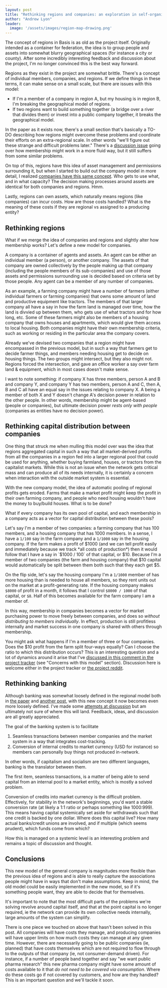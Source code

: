 ```yaml
---
layout: post
title: "Rethinking regions and companies: an exploration in self-organization"
author: "Andrew Lyon"
leader:
  image: '/assets/images/region-map-drawing.png'
---
```


The concept of regions in Basis is as old as the project itself. Originally intended as a container for federation, the idea is to group people and assets into somewhat blurry geographical spaces (for instance a city or county). After some incredibly interesting feedback and discussion about the project, I'm no longer convinced this is the best way forward.

Regions as they exist in the project are somewhat brittle. There's a concept of individual members, companies, and regions. If we define things in these terms, it can make sense on a small scale, but there are issues with this model:

- If I'm a member of a company in region A, but my housing is in region B, I'm breaking the geographical model of regions.
- If two regions want to build something together (a bridge over a river that divides them) or invest into a public company together, it breaks the geographical model.

In the paper as it exists now, there's a small section that's basically a TO-DO describing how regions might overcome these problems and coordinate their efforts on an extra-regional scale. In other words "we'll figure out these strange and difficult problems later." There's a [discussion issue](https://gitlab.com/basisproject/tracker/-/issues/75) going over how membership might work in a more fluid way, but it still suffers from some similar problems.

On top of this, regions have this idea of asset management and permissions surrounding it, but when I started to build out the company model in more detail, I realized [companies have this same concept](https://gitlab.com/basisproject/tracker/-/issues/74). Who gets to use what, and in what capacity? The decision making processes around assets are identical for both companies and regions. Hmm.

Lastly, regions can own assets, which naturally means regions (like companies) can incur costs. How are those costs handled? What is the meaning of these costs if they are regional vs assigned to a producing entity?

## Rethinking regions

What if we merge the idea of companies and regions and slightly alter how membership works? Let's define a new model for companies.

A company is a container of agents and assets. An agent can be either an individual member (a person), or another company. The assets of that company are owned collectively by the people making up that company (including the people members of its sub-companies) and use of those assets and permissions surrounding use is decided based on criteria set by those people. Any agent can be a member of any number of companies.

As an example, a farming company might have a number of farmers (either individual farmers or farming companies) that owns some amount of land and productive equipment like tractors. The members of that larger company all have a say in how the farm land is managed over time, how the land is divvied up between them, who gets use of what tractors and for how long, etc. Some of these farmers might also be members of a housing company that owns houses and apartments, which would give them access to local housing. Both companies might have their own membership criteria, such as working or residing in the particular area the company covers.

Already we've devised two companies that a region might have encompassed in the previous model, but in such a way that farmers get to decide farmer things, and members needing housing get to decide on housing things. The two groups might intersect, but they also might not. Regions forced the intersection, and gave an office worker a say over farm land & equipment, which in most cases doesn't make sense.

I want to note something: if company X has three members, person A and B and company Y, and company Y has two members, person A and C, then A, B and C all have an equal say in the issues relating to company X. A being a member of both X and Y doesn't change A's decision power in relation to the other people. In other words, membership might be agent-based (people or companies), but ultimate decision power *rests only with people* (companies as entities have no decision power).

## Rethinking capital distribution between companies

One thing that struck me when mulling this model over was the idea that regions aggregated capital in such a way that all market-derived profits from all the companies in a region fed into a larger regional pool that could be used for anything, whether buying farmland, houses, or tractors from the capitalist markets. While this is not an issue when the network gets critical mass and can produce all of its needs internally, it is certainly a concern when interaction with the outside market system is essential.

With the new company model, the idea of automatic pooling of regional profits gets eroded. Farms that make a market profit might keep the profit in their own farming company, and people who need housing wouldn't have the money to buy/build houses. What is to be done?

What if every company has its own pool of capital, and each membership in a company acts as a vector for capital distribution between these pools?

Let's say I'm a member of two companies: a farming company that has 100 members, and a housing company that has 1000 members. In a sense, I have a `1/100` say in the farm company and a `1/1000` say in the housing company. If the farm makes a profit of $1000 (and we can tell profit easily and immediately because we track *all costs of production*) then it would follow that I have a say in `$1000 / 100` of that capital, or $10. Because I'm a member of two companies (the farm and housing company) that $10 capital would automatically be split between them both such that they each get $5.

On the flip side, let's say the housing company I'm a `1/1000` member of has more housing than is needed to house all members, so they rent units out on the market at a profit-generating rate. If the housing company makes `$8000` of profit in a month, it follows that I control `$8000 / 1000` of that capital, or `$8`. Half of this becomes available for the farm company I am a member of.

In this way, membership in companies becomes a vector for market purchasing power to move freely between companies, and does so *without distributing to members individually*. In effect, production is still profitless internally and market success in one company is shared with others through membership.

You might ask what happens if I'm a member of three or four companies. Does the $10 profit from the farm split four-ways equally? Can I choose the ratio to which this distribution occurs? This is an interesting question and a lot of dynamics around it arise that I've [discussed in this comment in the project tracker](https://gitlab.com/basisproject/tracker/-/issues/72#note_375254260) (see "Concerns with this model" section). Discussion here is welcome either in the project tracker or [the project reddit](https://www.reddit.com/r/basisproject/).

## Rethinking banking

Although banking was somewhat loosely defined in the regional model both in [the paper](https://basisproject.gitlab.io/public/paper#chapter-6-banking) and [another post](https://basisproject.gitlab.io/public/posts/2020/02/inner-workings-of-banking/), with this new concept it now becomes even more loosely defined. I've made some [attempts at discussion](https://gitlab.com/basisproject/tracker/-/issues/72#note_375863179) but am ultimately not sure of where this will land. Feedback, ideas, and discussion are all greatly appreciated.

The goal of the banking system is to facilitate

1. Seamless transactions between member companies and the market system in a way that integrates cost-tracking.
1. Conversion of internal credits to market currency (USD for instance) so members can personally buy things not produced in-network.

In other words, if capitalism and socialism are two different languages, banking is the translator between them.

The first item, seamless transactions, is a matter of being able to send capital from an internal pool to a market entity, which is mostly a solved problem.

Conversion of credits into market currency is the difficult problem. Effectively, for stability in the network's beginnings, you'd want a stable conversion rate (at likely a 1:1 ratio or perhaps something like 1000:999). This means having capital systemically set aside for withdrawals such that one credit is backed by one dollar. Where does this capital live? How many actual banks/credit unions are involved, and if multiple (which seems prudent), which funds come from which?

How this is managed on a systemic level is an interesting problem and remains a topic of discussion and thought.

## Conclusions

This new model of the general company is magnitudes more flexible than the previous idea of regions and is able to really capture the associations people might have in ways that don't make assumptions. Keep in mind, the old model could be easily implemented in the new model, so if it's something people want, they are able to decide that for themselves.

It's important to note that the most difficult parts of the problems we're solving revolve around capital itself, and that at the point capital is no longer required, ie the network can provide its own collective needs internally, large amounts of the system can simplify.

There is one piece we touched on above that hasn't been solved in this post. All companies will have costs they manage, and producing companies will have upper limits on how much costs they can manage at any given time. However, there are necessarily going to be public companies (ie, planned) that have costs themselves which are not required to flow through to the outputs of that company (ie, not consumer-demand driven). For instance, if a number of people band together and say "we want public pharma research" this new pharma company might have some amount of costs available to it that *do not need to be covered via consumption*. Where do these costs go if not covered by customers, and how are they handled? This is an important question and we'll tackle it soon.

